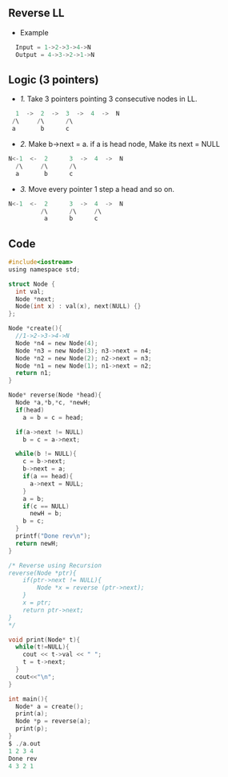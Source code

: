 ## Reverse LL
- Example
```c
  Input = 1->2->3->4->N
  Output = 4->3->2->1->N
```

## Logic (3 pointers)
- *1.* Take 3 pointers pointing 3 consecutive nodes in LL.
```c
  1  ->  2  ->  3  ->  4  ->  N
 /\     /\      /\
 a       b      c
```
- *2.* Make b->next = a. if a is head node, Make its next = NULL
```c
N<-1  <-  2      3  ->  4  ->  N
  /\     /\      /\
  a       b      c
```
- *3.* Move every pointer 1 step a head and so on.
```c
N<-1  <-  2      3  ->  4  ->  N
         /\      /\     /\
          a      b      c
```

## Code
```c
#include<iostream>
using namespace std;

struct Node {
  int val;
  Node *next;
  Node(int x) : val(x), next(NULL) {}
};

Node *create(){
  //1->2->3->4->N
  Node *n4 = new Node(4);
  Node *n3 = new Node(3); n3->next = n4;
  Node *n2 = new Node(2); n2->next = n3;
  Node *n1 = new Node(1); n1->next = n2;
  return n1;
}

Node* reverse(Node *head){
  Node *a,*b,*c, *newH;
  if(head)
    a = b = c = head;

  if(a->next != NULL)
    b = c = a->next;

  while(b != NULL){
    c = b->next;
    b->next = a;
    if(a == head){
      a->next = NULL;
    }
    a = b;
    if(c == NULL)
      newH = b;
    b = c;
  }
  printf("Done rev\n");
  return newH;
}

/* Reverse using Recursion
reverse(Node *ptr){
    if(ptr->next != NULL){
        Node *x = reverse (ptr->next);
    }
    x = ptr;
    return ptr->next;
} 
*/

void print(Node* t){
  while(t!=NULL){
    cout << t->val << " ";
    t = t->next;
  }
  cout<<"\n";
}

int main(){
  Node* a = create();
  print(a);
  Node *p = reverse(a);
  print(p);
}
$ ./a.out
1 2 3 4
Done rev
4 3 2 1
```
